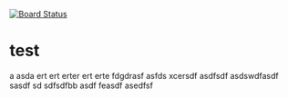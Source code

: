 [![Board Status](https://witiq.visualstudio.com/4a39283b-15f9-4749-8aa0-751bc259272b/6c9eee08-ca07-485e-b355-fa685450f89b/_apis/work/boardbadge/d87d8e5c-fa1a-46f4-a507-55ff68a5b9ed)](https://witiq.visualstudio.com/4a39283b-15f9-4749-8aa0-751bc259272b/_boards/board/t/6c9eee08-ca07-485e-b355-fa685450f89b/Microsoft.RequirementCategory)
# test
a
asda
ert
ert
erter
ert
erte
fdgdrasf
asfds
xcersdf
asdfsdf
asdswdfasdf
sasdf
sd
sdfsdfbb
asdf
feasdf
asedfsf
